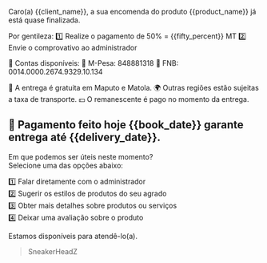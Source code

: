 Caro(a) {{client_name}}, a sua encomenda do produto {{product_name}} já está quase finalizada.

Por gentileza:
1️⃣ Realize o pagamento de 50% = {{fifty_percent}} MT
2️⃣ Envie o comprovativo ao administrador

🏦 Contas disponíveis:
📲 M-Pesa: 848881318
🏦 FNB: 0014.0000.2674.9329.10.134

🛵 A entrega é gratuita em Maputo e Matola.
🌍 Outras regiões estão sujeitas a taxa de transporte.
💵 O remanescente é pago no momento da entrega.

📆 Pagamento feito hoje {{book_date}} garante entrega até {{delivery_date}}.
-------------
Em que podemos ser úteis neste momento?  
Selecione uma das opções abaixo:

1️⃣ Falar diretamente com o administrador  
2️⃣ Sugerir os estilos de produtos do seu agrado  
3️⃣ Obter mais detalhes sobre produtos ou serviços  
4️⃣ Deixar uma avaliação sobre o produto

Estamos disponíveis para atendê-lo(a).
> SneakerHeadZ